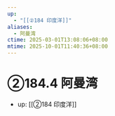 ```yaml
---
up:
  - "[[②184 印度洋]]"
aliases:
  - 阿曼湾
ctime: 2025-03-01T13:08:06+08:00
mtime: 2025-10-01T11:40:36+08:00
---
```


# ②184.4 阿曼湾

- up: [[②184 印度洋]]
